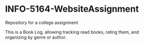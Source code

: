 # INFO-5164-WebsiteAssignment
Repository for a college assignment

This is a Book Log, allowing tracking read books, rating them, and organizing by genre or author.

